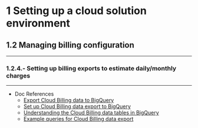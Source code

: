 # 1 Setting up a cloud solution environment

## 1.2 Managing billing configuration
---
### 1.2.4.- Setting up billing exports to estimate daily/monthly charges
----

* Doc References
    - [Export Cloud Billing data to BigQuery](https://cloud.google.com/billing/docs/how-to/export-data-bigquery)
    - [Set up Cloud Billing data export to BigQuery](https://cloud.google.com/billing/docs/how-to/export-data-bigquery-setup)
    - [Understanding the Cloud Billing data tables in BigQuery](https://cloud.google.com/billing/docs/how-to/export-data-bigquery-tables)
    - [Example queries for Cloud Billing data export](https://cloud.google.com/billing/docs/how-to/bq-examples)


